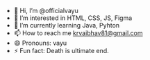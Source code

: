 - 👋 Hi, I’m @officialvayu
- 👀 I’m interested in HTML, CSS, JS, Figma
- 🌱 I’m currently learning Java, Pyhton
- 📫 How to reach me krvaibhav81@gmail.com
- 😄 Pronouns: vayu
- ⚡ Fun fact: Death is ultimate end.

<!---
officialvayu/officialvayu is a ✨ special ✨ repository because its `README.md` (this file) appears on your GitHub profile.
You can click the Preview link to take a look at your changes.
--->
